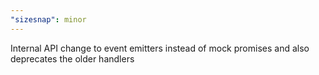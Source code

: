 ```yaml
---
"sizesnap": minor
---
```


Internal API change to event emitters instead of mock promises and also deprecates the older handlers

